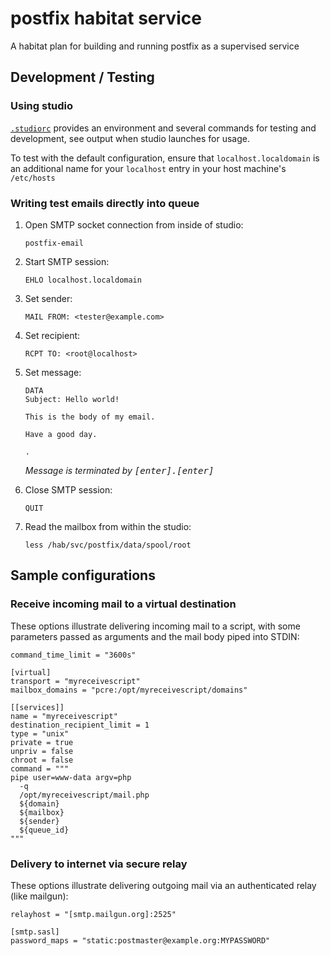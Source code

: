 # postfix habitat service

A habitat plan for building and running postfix as a supervised service

## Development / Testing

### Using studio

[`.studiorc`](./.studiorc) provides an environment and several commands for testing and development, see output when studio launches for usage.

To test with the default configuration, ensure that `localhost.localdomain` is an additional name for your `localhost` entry in your host machine's `/etc/hosts`

### Writing test emails directly into queue

1. Open SMTP socket connection from inside of studio:

    `postfix-email`
1. Start SMTP session:

    `EHLO localhost.localdomain`

1. Set sender:

    `MAIL FROM: <tester@example.com>`

1. Set recipient:

    `RCPT TO: <root@localhost>`

1. Set message:

    ```smtp
    DATA
    Subject: Hello world!

    This is the body of my email.

    Have a good day.

    .

    ```

    *Message is terminated by <kbd>[enter]</kbd><kbd>.</kbd><kbd>[enter]</kbd>*

1. Close SMTP session:

    `QUIT`

1. Read the mailbox from within the studio:

    `less /hab/svc/postfix/data/spool/root`

## Sample configurations

### Receive incoming mail to a virtual destination

These options illustrate delivering incoming mail to a script, with some parameters passed as arguments and the mail body piped into STDIN:

```
command_time_limit = "3600s"

[virtual]
transport = "myreceivescript"
mailbox_domains = "pcre:/opt/myreceivescript/domains"

[[services]]
name = "myreceivescript"
destination_recipient_limit = 1
type = "unix"
private = true
unpriv = false
chroot = false
command = """
pipe user=www-data argv=php
  -q
  /opt/myreceivescript/mail.php
  ${domain}
  ${mailbox}
  ${sender}
  ${queue_id}
"""
```

### Delivery to internet via secure relay

These options illustrate delivering outgoing mail via an authenticated relay (like mailgun):

```
relayhost = "[smtp.mailgun.org]:2525"

[smtp.sasl]
password_maps = "static:postmaster@example.org:MYPASSWORD"
```
